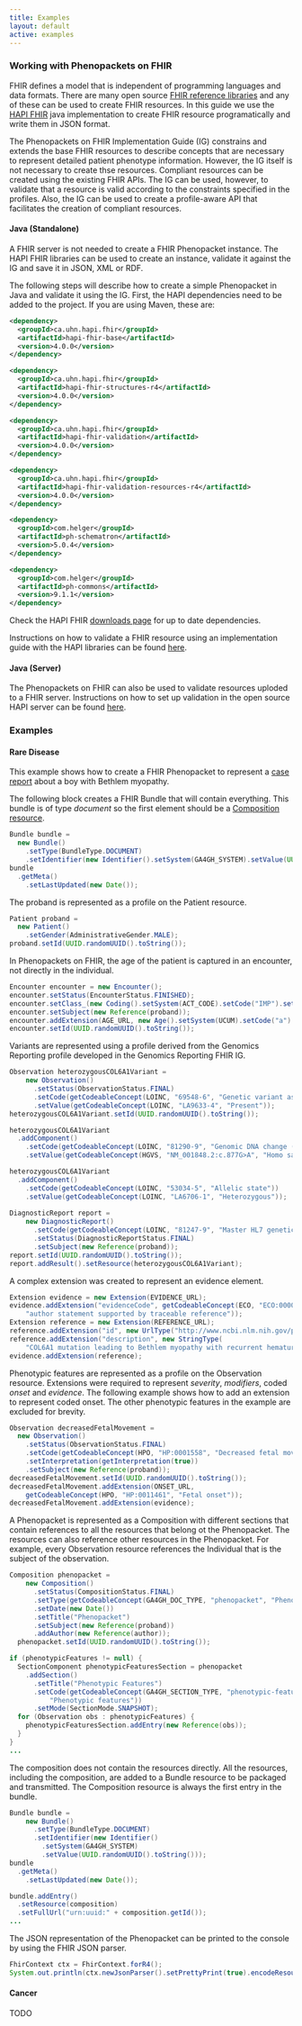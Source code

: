 ```yaml
---
title: Examples
layout: default
active: examples
---
```


<!-- { :.no_toc } -->

<!-- TOC  the css styling for this is \pages\assets\css\project.css under 'markdown-toc'-->

<!-- * Do not remove this line (it will not be displayed)
{:toc} -->

<!-- end TOC -->

### Working with Phenopackets on FHIR

FHIR defines a model that is independent of programming languages and data formats. There are many open source [FHIR reference libraries](https://wiki.hl7.org/Open_Source_FHIR_implementations) and any of these can be used to create FHIR resources. In this guide we use the [HAPI FHIR](https://hapifhir.io/) java implementation to create FHIR resource programatically and write them in JSON format.

The Phenopackets on FHIR Implementation Guide (IG) constrains and extends the base FHIR resources to describe concepts that are necessary to represent detailed patient phenotype information. However, the IG itself is not necessary to create thse resources. Compliant resources can be created using the existing FHIR APIs. The IG can be used, however, to validate that a resource is valid according to the constraints specified in the profiles. Also, the IG can be used to create a profile-aware API that facilitates the creation of compliant resources. 

#### Java (Standalone)

A FHIR server is not needed to create a FHIR Phenopacket instance. The HAPI FHIR libraries can be used to create an instance, validate it against the IG and save it in JSON, XML or RDF.

The following steps will describe how to create a simple Phenopacket in Java and validate it using the IG. First, the HAPI dependencies need to be added to the project. If you are using Maven, these are:

```xml
<dependency>
  <groupId>ca.uhn.hapi.fhir</groupId>
  <artifactId>hapi-fhir-base</artifactId>
  <version>4.0.0</version>
</dependency>

<dependency>
  <groupId>ca.uhn.hapi.fhir</groupId>
  <artifactId>hapi-fhir-structures-r4</artifactId>
  <version>4.0.0</version>
</dependency>

<dependency>
  <groupId>ca.uhn.hapi.fhir</groupId>
  <artifactId>hapi-fhir-validation</artifactId>
  <version>4.0.0</version>
</dependency>

<dependency>
  <groupId>ca.uhn.hapi.fhir</groupId>
  <artifactId>hapi-fhir-validation-resources-r4</artifactId>
  <version>4.0.0</version>
</dependency>

<dependency>
  <groupId>com.helger</groupId>
  <artifactId>ph-schematron</artifactId>
  <version>5.0.4</version>
</dependency>

<dependency>
  <groupId>com.helger</groupId>
  <artifactId>ph-commons</artifactId>
  <version>9.1.1</version>
</dependency>
```
Check the HAPI FHIR [downloads page](https://hapifhir.io/download.html) for up to date dependencies.

Instructions on how to validate a FHIR resource using an implementation guide with the HAPI libraries can be found [here](https://hapifhir.io/doc_validation.html).

#### Java (Server)

The Phenopackets on FHIR can also be used to validate resources uploded to a FHIR server. Instructions on how to set up validation in the open source HAPI server can be found [here](https://hapifhir.io/doc_rest_server_interceptor.html#_toc_requestresponse_validation).

### Examples

#### Rare Disease

This example shows how to create a FHIR Phenopacket to represent a [case report](https://www.ncbi.nlm.nih.gov/pubmed/30808312) about a boy with Bethlem myopathy.

The following block creates a FHIR Bundle that will contain everything. This bundle is of type _document_ so the first element should be a [Composition resource](https://www.hl7.org/fhir/composition.html).

```java
Bundle bundle = 
  new Bundle()
    .setType(BundleType.DOCUMENT)
    .setIdentifier(new Identifier().setSystem(GA4GH_SYSTEM).setValue(UUID.randomUUID().toString()));
bundle
  .getMeta()
    .setLastUpdated(new Date());
```

The proband is represented as a profile on the Patient resource.

```java
Patient proband = 
  new Patient()
    .setGender(AdministrativeGender.MALE);
proband.setId(UUID.randomUUID().toString());
```

In Phenopackets on FHIR, the age of the patient is captured in an encounter, not directly in the individual.

```java
Encounter encounter = new Encounter();
encounter.setStatus(EncounterStatus.FINISHED);
encounter.setClass_(new Coding().setSystem(ACT_CODE).setCode("IMP").setDisplay("inpatient encounter"));
encounter.setSubject(new Reference(proband));
encounter.addExtension(AGE_URL, new Age().setSystem(UCUM).setCode("a").setValue(14));
encounter.setId(UUID.randomUUID().toString());
```

Variants are represented using a profile derived from the Genomics Reporting profile developed in the Genomics Reporting FHIR IG.

```java
Observation heterozygousCOL6A1Variant = 
    new Observation()
      .setStatus(ObservationStatus.FINAL)
      .setCode(getCodeableConcept(LOINC, "69548-6", "Genetic variant assessment"))
      .setValue(getCodeableConcept(LOINC, "LA9633-4", "Present"));
heterozygousCOL6A1Variant.setId(UUID.randomUUID().toString());

heterozygousCOL6A1Variant
  .addComponent()
    .setCode(getCodeableConcept(LOINC, "81290-9", "Genomic DNA change (gHGVS)"))
    .setValue(getCodeableConcept(HGVS, "NM_001848.2:c.877G>A", "Homo sapiens collagen type VI alpha 1 chain (COL6A1), mRNA"));

heterozygousCOL6A1Variant
  .addComponent()
    .setCode(getCodeableConcept(LOINC, "53034-5", "Allelic state"))
    .setValue(getCodeableConcept(LOINC, "LA6706-1", "Heterozygous"));
  
DiagnosticReport report = 
    new DiagnosticReport()
      .setCode(getCodeableConcept(LOINC, "81247-9", "Master HL7 genetic variant reporting panel"))
      .setStatus(DiagnosticReportStatus.FINAL)
      .setSubject(new Reference(proband));
report.setId(UUID.randomUUID().toString());
report.addResult().setResource(heterozygousCOL6A1Variant);  
```

A complex extension was created to represent an evidence element.

```java
Extension evidence = new Extension(EVIDENCE_URL);
evidence.addExtension("evidenceCode", getCodeableConcept(ECO, "ECO:0000033", 
    "author statement supported by traceable reference"));
Extension reference = new Extension(REFERENCE_URL);
reference.addExtension("id", new UrlType("http://www.ncbi.nlm.nih.gov/pubmed/30808312"));
reference.addExtension("description", new StringType(
    "COL6A1 mutation leading to Bethlem myopathy with recurrent hematuria: a case report."));
evidence.addExtension(reference);
```

Phenotypic features are represented as a profile on the Observation resource. Extensions were required to represent _severity_, _modifiers_, coded _onset_ and _evidence_. The following example shows how to add an extension to represent coded onset. The other phenotypic features in the example are excluded for brevity.

```java
Observation decreasedFetalMovement = 
  new Observation()
    .setStatus(ObservationStatus.FINAL)
    .setCode(getCodeableConcept(HPO, "HP:0001558", "Decreased fetal movement"))
    .setInterpretation(getInterpretation(true))
    .setSubject(new Reference(proband));
decreasedFetalMovement.setId(UUID.randomUUID().toString());
decreasedFetalMovement.addExtension(ONSET_URL, 
    getCodeableConcept(HPO, "HP:0011461", "Fetal onset"));
decreasedFetalMovement.addExtension(evidence);
```

A Phenopacket is represented as a Composition with different sections that contain references to all the resources that belong ot the Phenopacket. The resources can also reference other resources in the Phenopacket. For example, every Observation resource references the Individual that is the subject of the observation. 

```java
Composition phenopacket = 
    new Composition()
      .setStatus(CompositionStatus.FINAL)
      .setType(getCodeableConcept(GA4GH_DOC_TYPE, "phenopacket", "Phenopacket"))
      .setDate(new Date())
      .setTitle("Phenopacket")
      .setSubject(new Reference(proband))
      .addAuthor(new Reference(author));
  phenopacket.setId(UUID.randomUUID().toString());

if (phenotypicFeatures != null) {
  SectionComponent phenotypicFeaturesSection = phenopacket
    .addSection()
      .setTitle("Phenotypic Features")
      .setCode(getCodeableConcept(GA4GH_SECTION_TYPE, "phenotypic-features", 
          "Phenotypic features"))
      .setMode(SectionMode.SNAPSHOT);
  for (Observation obs : phenotypicFeatures) {
    phenotypicFeaturesSection.addEntry(new Reference(obs));
  }
}
...
```

The composition does not contain the resources directly. All the resources, including the composition, are added to a Bundle resource to be packaged and transmitted. The Composition resource is always the first entry in the bundle.

```java
Bundle bundle = 
    new Bundle()
      .setType(BundleType.DOCUMENT)
      .setIdentifier(new Identifier()
        .setSystem(GA4GH_SYSTEM)
        .setValue(UUID.randomUUID().toString()));
bundle
  .getMeta()
    .setLastUpdated(new Date());

bundle.addEntry()
  .setResource(composition)
  .setFullUrl("urn:uuid:" + composition.getId());
...
```

The JSON representation of the Phenopacket can be printed to the console by using the FHIR JSON parser.

```java
FhirContext ctx = FhirContext.forR4();
System.out.println(ctx.newJsonParser().setPrettyPrint(true).encodeResourceToString(bundle));
```

#### Cancer

TODO


